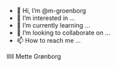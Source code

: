 - 👋 Hi, I’m @m-groenborg
- 👀 I’m interested in ...
- 🌱 I’m currently learning ...
- 💞️ I’m looking to collaborate on ...
- 📫 How to reach me ...

<!---
m-groenborg/m-groenborg is a ✨ special ✨ repository because its `README.md` (this file) appears on your GitHub profile.
You can click the Preview link to take a look at your changes.
--->

lllll
Mette Grønborg
